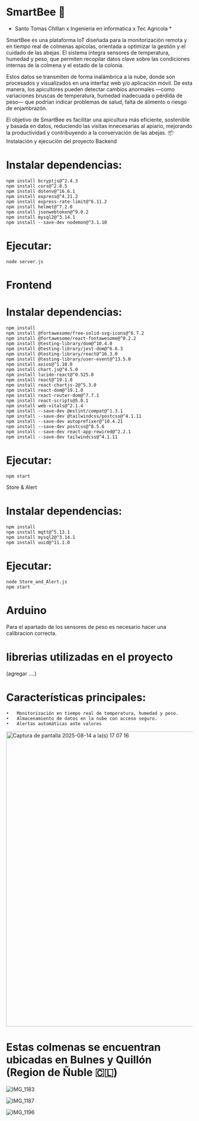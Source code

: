 # SmartBee 🐝

* Santo Tomas Chillan x Ingenieria en informatica x Tec Agricola *

SmartBee es una plataforma IoT diseñada para la monitorización remota y en tiempo real de colmenas apícolas, orientada a optimizar la gestión y el cuidado de las abejas.
El sistema integra sensores de temperatura, humedad y peso, que permiten recopilar datos clave sobre las condiciones internas de la colmena y el estado de la colonia.

Estos datos se transmiten de forma inalámbrica a la nube, donde son procesados y visualizados en una interfaz web y/o aplicación móvil. De esta manera, los apicultores pueden detectar cambios anormales —como variaciones bruscas de temperatura, humedad inadecuada o pérdida de peso— que podrían indicar problemas de salud, falta de alimento o riesgo de enjambrazón.

El objetivo de SmartBee es facilitar una apicultura más eficiente, sostenible y basada en datos, reduciendo las visitas innecesarias al apiario, mejorando la productividad y contribuyendo a la conservación de las abejas.
📦 Instalación y ejecución del proyecto
Backend

# Instalar dependencias:

	npm install bcryptjs@^2.4.3
	npm install cors@^2.8.5
	npm install dotenv@^16.6.1
	npm install express@^4.21.2
	npm install express-rate-limit@^6.11.2
	npm install helmet@^7.2.0
	npm install jsonwebtoken@^9.0.2
	npm install mysql2@^3.14.1
	npm install --save-dev nodemon@^3.1.10


# Ejecutar:

	node server.js

# Frontend

# Instalar dependencias:

	npm install
	npm install @fortawesome/free-solid-svg-icons@^6.7.2
	npm install @fortawesome/react-fontawesome@^0.2.2
	npm install @testing-library/dom@^10.4.0
	npm install @testing-library/jest-dom@^6.6.3
	npm install @testing-library/react@^16.3.0
	npm install @testing-library/user-event@^13.5.0
	npm install axios@^1.10.0
	npm install chart.js@^4.5.0
	npm install lucide-react@^0.525.0
	npm install react@^19.1.0
	npm install react-chartjs-2@^5.3.0
	npm install react-dom@^19.1.0
	npm install react-router-dom@^7.7.1
	npm install react-scripts@5.0.1
	npm install web-vitals@^2.1.4
	npm install --save-dev @eslint/compat@^1.3.1
	npm install --save-dev @tailwindcss/postcss@^4.1.11
	npm install --save-dev autoprefixer@^10.4.21
	npm install --save-dev postcss@^8.5.6
	npm install --save-dev react-app-rewired@^2.2.1
	npm install --save-dev tailwindcss@^4.1.11


# Ejecutar:

	npm start

Store & Alert

# Instalar dependencias:

	npm install
	npm install mqtt@^5.13.1
	npm install mysql2@^3.14.1
	npm install uuid@^11.1.0


# Ejecutar:

	node Store_and_Alert.js
	npm start

# Arduino

Para el apartado de los sensores de peso es necesario hacer una calibracion correcta.

# librerias utilizadas en el proyecto 
(agregar ....)

# Características principales:
	•	Monitorización en tiempo real de temperatura, humedad y peso.
	•	Almacenamiento de datos en la nube con acceso seguro.
	•	Alertas automáticas ante valores

<img width="1467" height="796" alt="Captura de pantalla 2025-08-14 a la(s) 17 07 16" src="https://github.com/user-attachments/assets/02887cf3-cb50-4968-b17d-2e2fab0ac1c4" />

# Estas colmenas se encuentran ubicadas en Bulnes y Quillón (Region de Ñuble 🇨🇱)

![IMG_1183](https://github.com/user-attachments/assets/c4168fdc-65d8-4565-8bb8-a3dc326848e6)

![IMG_1187](https://github.com/user-attachments/assets/a03a2196-50f8-4fcf-a96e-681a2edbbd22)

![IMG_1196](https://github.com/user-attachments/assets/5b05ef5b-07a6-42a6-ba7e-44e9575b4cec)



